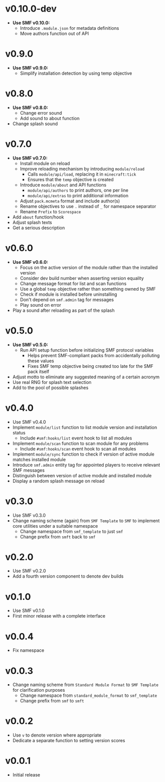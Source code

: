 # v0.10.0-dev
- **Use SMF v0.10.0:**
  - Introduce `.module.json` for metadata definitions
  - Move authors function out of API

# v0.9.0
- **Use SMF v0.9.0:**
  - Simplify installation detection by using temp objective

# v0.8.0
- **Use SMF v0.8.0:**
  - Change error sound
  - Add sound to about function
- Change splash sound

# v0.7.0
- **Use SMF v0.7.0:**
  - Install module on reload
  - Improve reloading mechanism by introducing `module/reload`
    - Calls `module/api/load`, replacing it in `minecraft:tick`
    - Ensures that the `temp` objective is created
  - Introduce `module/about` and API functions
    - `module/api/authors` to print authors, one per line
    - `module/api/extras` to print additional information
  - Adjust `pack.mcmeta` format and include author(s)
  - Rename objectives to use `.` instead of `_` for namespace separator
  - Rename `Prefix` to `Scorespace`
- Add `about` function/hook
- Adjust splash texts
- Get a serious description

# v0.6.0
- **Use SMF v0.6.0:**
    - Focus on the active version of the module rather than the installed version
    - Consider dev build number when asserting version equality
    - Change message format for list and scan functions
    - Use a global `temp` objective rather than something owned by SMF
    - Check if module is installed before uninstalling
    - Don't depend on `smf.admin` tag for messages
    - Play sound on error
- Play a sound after reloading as part of the splash

# v0.5.0
- **Use SMF v0.5.0:**
    - Run API setup function before initializing SMF protocol variables
        - Helps prevent SMF-compliant packs from accidentally polluting these values
        - Fixes SMF temp objective being created too late for the SMF pack itself
- Adjust motto to eliminate any suggested meaning of a certain acronym
- Use real RNG for splash text selection
- Add to the pool of possible splashes

# v0.4.0
- Use SMF v0.4.0
- Implement `module/list` function to list module version and installation status
    - Include `#smf:hooks/list` event hook to list all modules
- Implement `module/scan` function to scan module for any problems
    - Include `#smf:hooks/scan` event hook to scan all modules
- Implement `module/sync` function to check if version of active module matches installed module
- Introduce `smf.admin` entity tag for appointed players to receive relevant SMF messages
- Distinguish between version of active module and installed module
- Display a random splash message on reload

# v0.3.0
- Use SMF v0.3.0
- Change naming scheme (again) from `SMF Template` to `SMF` to implement core utilities under a suitable namespace
    - Change namespace from `smf_template` to just `smf`
    - Change prefix from `smft` back to `smf`

# v0.2.0
- Use SMF v0.2.0
- Add a fourth version component to denote dev builds

# v0.1.0
- Use SMF v0.1.0
- First minor release with a complete interface

# v0.0.4
- Fix namespace

# v0.0.3
- Change naming scheme from `Standard Module Format` to `SMF Template` for clarification purposes
    - Change namespace from `standard_module_format` to `smf_template`
    - Change prefix from `smf` to `smft`

# v0.0.2
- Use `v` to denote version where appropriate
- Dedicate a separate function to setting version scores

# v0.0.1
- Initial release
